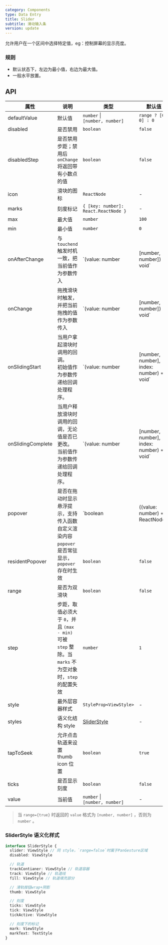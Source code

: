 ```yaml
---
category: Components
type: Data Entry
title: Slider
subtitle: 滑动输入条
version: update
---
```


允许用户在一个区间中选择特定值，eg：控制屏幕的显示亮度。

### 规则
- 默认状态下，左边为最小值，右边为最大值。
- 一般水平放置。

## API

| 属性 | 说明 | 类型 | 默认值 | 版本 |
| --- | --- | --- | --- | --- |
| defaultValue | 默认值 | `number` \|<br/> `[number, number]` | `range ? [0, 0] : 0` | |
| disabled | 是否禁用 | `boolean` | `false` | |
| disabledStep | 是否禁用步距；禁用后`onChange`将返回带有小数点的值 | `boolean` | `false` | `5.3.0` |
| icon | 滑块的图标 | `ReactNode` | - | |
| marks | 刻度标记 | `{ [key: number]: React.ReactNode }` | - | `5.2.1` |
| max | 最大值 | `number` | `100` | |
| min | 最小值 | `number` | `0` | |
| onAfterChange | 与 `touchend` 触发时机一致，把当前值作为参数传入 | `(value: number | [number, number]) => void` | - | |
| onChange | 拖拽滑块时触发，并把当前拖拽的值作为参数传入 | `(value: number | [number, number]) => void` | - | |
| onSlidingStart | 当用户拿起滑块时调用的回调。<br/>初始值作为参数传递给回调处理程序。 | `(value: number | [number, number], index: number) => void` | - | `5.3.0` |
| onSlidingComplete | 当用户释放滑块时调用的回调，无论值是否已更改。<br/>当前值作为参数传递给回调处理程序。 | `(value: number | [number, number], index: number) => void` | - | `5.3.0` |
| popover | 是否在拖动时显示悬浮提示，支持传入函数自定义渲染内容 | `boolean | ((value: number) => ReactNode)` | `false` | `5.2.1` |
| residentPopover | `popover` 是否常驻显示，`popover` 存在时生效 | `boolean ` | `false` | `5.2.1` |
| range | 是否为双滑块 | `boolean` | `false` | `5.2.1` |
| step | 步距，取值必须大于 `0`，并且 `(max - min)` 可被 `step` 整除。当 `marks` 不为空对象时，`step` 的配置失效 | `number` | `1` | `5.2.1` |
| style  | 最外层容器样式 | `StyleProp<ViewStyle>` | - | |
| styles | 语义化结构 style | [SliderStyle](#sliderstyle-语义化样式) | - | `5.2.1` |
| tapToSeek | 允许点击轨道来设置 thumb icon 位置 | `boolean` | `true` | `5.3.0` |
| ticks | 是否显示刻度 | `boolean` | `false` | `5.2.1` |
| value | 当前值 | `number` \|<br/> `[number, number]` | - | |

> 当 `range={true}` 时返回的 `value` 格式为 `[number, number]` ，否则为 `number` 。

### SliderStyle 语义化样式

```typescript
interface SliderStyle {
  slider: ViewStyle // 同 style，`range=false`时属于PanGesture区域
  disabled: ViewStyle

  // 轨道
  trackContianer: ViewStyle // 轨道容器
  track: ViewStyle // 轨道线
  fill: ViewStyle // 轨道填充部分

  // 滑轨按钮wrap+阴影
  thumb: ViewStyle

  // 刻度
  ticks: ViewStyle
  tick: ViewStyle
  tickActive: ViewStyle

  // 刻度下的标记
  mark: ViewStyle
  markText: TextStyle
}
```